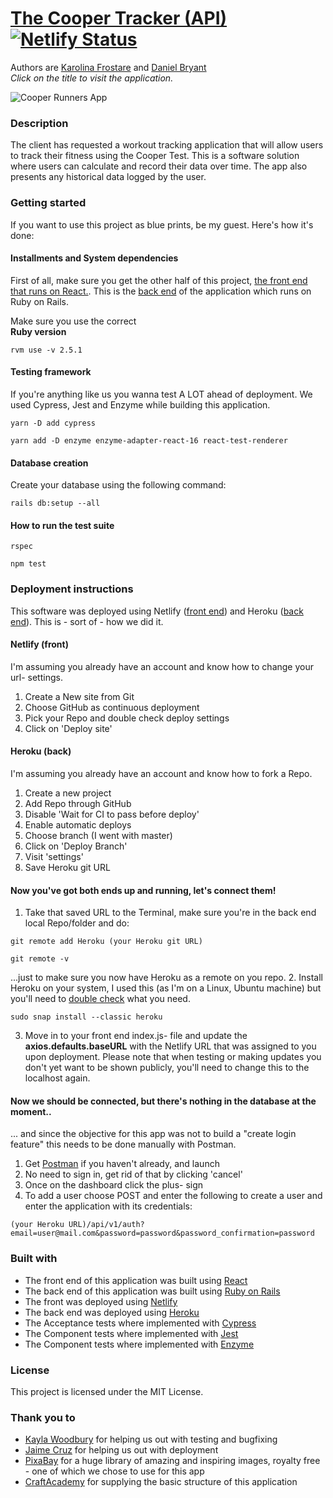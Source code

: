 # [The Cooper Tracker (API)](http://kfrostare-cooperapp.netlify.com/) [![Netlify Status](https://api.netlify.com/api/v1/badges/2613983d-db4f-4e1e-a22f-4ae66045ca34/deploy-status)](https://app.netlify.com/sites/kfrostare-cooperapp/deploys)
Authors are [Karolina Frostare](https://github.com/kfrostare) and [Daniel Bryant](https://github.com/DanielGITB)<br>*Click on the title to visit the application.*

![Cooper Runners App](public/cooper_app_printscreen.png)


### Description
The client has requested a workout tracking application that will allow users to track their fitness using the Cooper Test. This is a software solution where users can calculate and record their data over time. The app also presents any historical data logged by the user.

### Getting started
If you want to use this project as blue prints, be my guest. Here's how it's done:

#### Installments and System dependencies

First of all, make sure you get the other half of this project, [the front end that runs on React.](https://github.com/kfrostare/CooperAPI_frontend). This is the [back end](https://github.com/kfrostare/CooperAPI_backend) of the application which runs on Ruby on Rails. 

Make sure you use the correct<br> **Ruby version**
```
rvm use -v 2.5.1
```

#### Testing framework
If you're anything like us you wanna test A LOT ahead of deployment. We used Cypress, Jest and Enzyme while building this application.
```
yarn -D add cypress
```
```
yarn add -D enzyme enzyme-adapter-react-16 react-test-renderer
```

#### Database creation
Create your database using the following command:
```
rails db:setup --all
```
#### How to run the test suite
```
rspec
```
```
npm test
```

### Deployment instructions

This software was deployed using Netlify ([front end](https://github.com/kfrostare/CooperAPI_frontend)) and Heroku ([back end](https://github.com/kfrostare/CooperAPI_backend)). This is - sort of - how we did it.

#### Netlify (front)
I'm assuming you already have an account and know how to change your url- settings.
1. Create a New site from Git
2. Choose GitHub as continuous deployment
3. Pick your Repo and double check deploy settings
4. Click on 'Deploy site'

#### Heroku (back)
I'm assuming you already have an account and know how to fork a Repo.
1. Create a new project
2. Add Repo through GitHub
3. Disable 'Wait for CI to pass before deploy'
4. Enable automatic deploys
5. Choose branch (I went with master)
6. Click on 'Deploy Branch'
7. Visit 'settings'
8. Save Heroku git URL

#### Now you've got both ends up and running, let's connect them!
1. Take that saved URL to the Terminal, make sure you're in the back end local Repo/folder and do:
```
git remote add Heroku (your Heroku git URL)
```
```
git remote -v
```
...just to make sure you now have Heroku as a remote on you repo.
2. Install Heroku on your system, I used this (as I'm on a Linux, Ubuntu machine) but you'll need to [double check](https://devcenter.heroku.com/articles/heroku-cli#download-and-install) what you need.
```
sudo snap install --classic heroku
```
3. Move in to your front end index.js- file and update the **axios.defaults.baseURL** with the Netlify URL that was assigned to you upon deployment. Please note that when testing or making updates you don't yet want to be shown publicly, you'll need to change this to the localhost again.

#### Now we should be connected, but there's nothing in the database at the moment..
... and since the objective for this app was not to build a "create login feature" this needs to be done manually with Postman.
1. Get [Postman](https://www.postman.com/downloads/) if you haven't already, and launch
2. No need to sign in, get rid of that by clicking 'cancel'
3. Once on the dashboard click the plus- sign
4. To add a user choose POST and enter the following to create a user and enter the application with its credentials:
 ```
 (your Heroku URL)/api/v1/auth?email=user@mail.com&password=password&password_confirmation=password
 ```

### Built with

* The front end of this application was built using [React](https://reactjs.org/)
* The back end of this application was built using [Ruby on Rails](https://rubyonrails.org/)
* The front was deployed using [Netlify](https://www.netlify.com/)
* The back end was deployed using [Heroku](https://heroku.com/apps)
* The Acceptance tests where implemented with [Cypress](https://www.cypress.io/)
* The Component tests where implemented with [Jest](https://jestjs.io/docs/en/getting-started)
* The Component tests where implemented with [Enzyme](https://www.npmjs.com/package/enzyme)

### License

This project is licensed under the MIT License.

### Thank you to

* [Kayla Woodbury](https://github.com/kaylawoodbury) for helping us out with testing and bugfixing
* [Jaime Cruz](https://github.com/JaimeCrz) for helping us out with deployment
* [PixaBay](https://pixabay.com/) for a huge library of amazing and inspiring images, royalty free - one of which we chose to use for this app
* [CraftAcademy](https://www.craftacademy.se/english/) for supplying the basic structure of this application